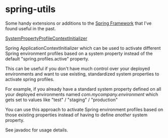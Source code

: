 spring-utils
============
Some handy extensions or additions to the [Spring Framework](http://www.springsource.org/) that I've found useful in the past.

[SystemPropertyProfileContextInitializer](https://github.com/theothermattm/spring-utils/blob/master/src/main/java/com/theothermattm/spring/utils/SystemPropertyProfileContextInitializer.java)

Spring ApplicationContextInitializer which can be used to activate different
Spring environment profiles based on a system property instead of the default
"spring.profiles.active" property.
 
This can be useful if you don't have much control over your deployed
environments and want to use existing, standardized system properties to
activate spring profiles.

For example, if you already have a standard system property defined on all
your deployed environments named <i>com.mycompany.environment</i> which gets
set to values like "test" / "staging" / "production"

You can use this approach to activate Spring environment profiles based on
those existing properties instead of having to define <em>another</em> system
property.

See javadoc for usage details.
